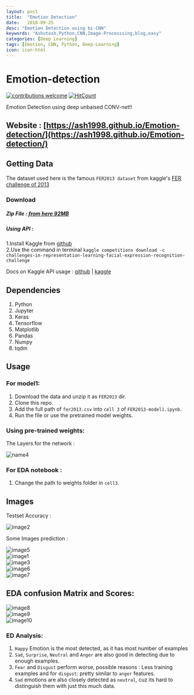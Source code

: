 ```yaml
---
layout: post
title:  "Emotion Detection"
date:   2018-09-25
desc: "Emotion Detection using bi-CNN"
keywords: "Ashutosh,Python,CNN,Image-Processsing,blog,easy"
categories: [Deep Learning]
tags: [Emotion, CNN, Python, Deep-Learning]
icon: icon-html
---
```


# Emotion-detection
[![contributions welcome](https://img.shields.io/badge/contributions-welcome-brightgreen.svg?style=flat)](https://github.com/dwyl/esta/issues)  [![HitCount](http://hits.dwyl.io/ASH1998/Emotion-detection.svg)](http://hits.dwyl.io/ASH1998/Emotion-detection)

Emotion Detection using deep unbaised CONV-net!!
## Website : [https://ash1998.github.io/Emotion-detection/](https://ash1998.github.io/Emotion-detection/)

## Getting Data
The dataset used here is the famous `FER2013 dataset` from kaggle's [FER challenge of 2013](https://www.kaggle.com/c/challenges-in-representation-learning-facial-expression-recognition-challenge) 
### Download 
##### Zip File : [from here 92MB](https://www.kaggle.com/c/3364/download-all)    

##### Using API :     
1.Install Kaggle from [github](https://github.com/Kaggle/kaggle-api)   
2.Use the command in terminal `kaggle competitions download -c challenges-in-representation-learning-facial-expression-recognition-challenge`    

Docs on Kaggle API usage :
[github](https://github.com/Kaggle/kaggle-api) | [kaggle](https://www.kaggle.com/docs/api)

## Dependencies
1. Python
2. Jupyter
3. Keras
4. Tensorflow
5. Matplotlib
6. Pandas
7. Numpy
8. tqdm
   

## Usage
### For model1:      
1. Download the data and unzip it as `FER2013` dir.
2. Clone this repo.
3. Add the full path of `fer2013.csv` into `cell 3` of `FER2013-model1.ipynb`.
4. Run the file or use the pretrained model weights.
### Using pre-trained weights:
The Layers for the network : 

![name4](https://github.com/ASH1998/Emotion-detection/blob/master/Images/4.PNG)

### For EDA notebook :     
1. Change the path to weights folder in `cell3`.      
## Images
Testset Accuracy : 

![image2](https://github.com/ASH1998/Emotion-detection/blob/master/Images/2.PNG)

Some Images prediction :

![image5](https://github.com/ASH1998/Emotion-detection/blob/master/Images/5.PNG)   
![image1](https://github.com/ASH1998/Emotion-detection/blob/master/Images/1.PNG)       
![image3](https://github.com/ASH1998/Emotion-detection/blob/master/Images/3.PNG)           
![image6](https://github.com/ASH1998/Emotion-detection/blob/master/Images/6.PNG)   
![image7](https://github.com/ASH1998/Emotion-detection/blob/master/Images/7.PNG)   

## EDA confusion Matrix and Scores:
![image8](https://github.com/ASH1998/Emotion-detection/blob/master/Images/811.PNG)      
![image9](https://github.com/ASH1998/Emotion-detection/blob/master/Images/9.PNG)         
![image10](https://github.com/ASH1998/Emotion-detection/blob/master/Images/10.PNG)   

### ED Analysis:
1. `Happy` Emotion is the most detected, as it has most number of examples
2. `Sad`, `Surprise`, `Neutral` and `Anger` are also good in detecting due to enough examples.
3. `Fear` and `Disgust` perform worse, possible reasons : Less training examples and for `disgust`: pretty similar to `anger` features.
4. `Sad` emotions are also closely detected as `neutral`, cuz its hard to distinguish them with just this much data.
